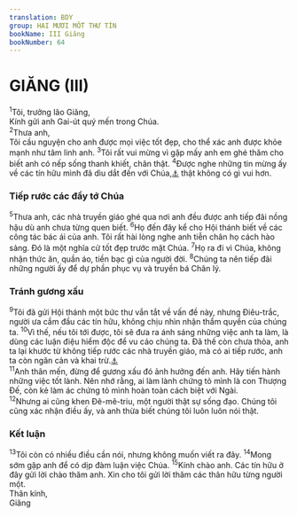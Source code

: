 ```yaml
---
translation: BDY
group: HAI MƯƠI MỐT THƯ TÍN
bookName: III Giăng 
bookNumber: 64
---
```


<div class="title"><h1>GIĂNG (III)</h1></div>
 
<span class="verse 3gi_1_1"><sup>1</sup>Tôi, trưởng lão Giăng,<br/>Kính gửi anh Gai-út quý mến trong Chúa.<br/></span>
<span class="verse 3gi_1_2"><sup>2</sup>Thưa anh,<br/>Tôi cầu nguyện cho anh được mọi việc tốt đẹp, cho thể xác anh được khỏe mạnh như tâm linh anh. </span>
<span class="verse 3gi_1_3"><sup>3</sup>Tôi rất vui mừng vì gặp mấy anh em ghé thăm cho biết anh có nếp sống thanh khiết, chân thật. </span>
<span class="verse 3gi_1_4"><sup>4</sup>Được nghe những tin mừng ấy về các tín hữu mình đã dìu dắt đến với Chúa,<a href="#" data-toggle="tooltip" data-placement="bottom" title="Nt các con cái tôi">⚓</a> thật không có gì vui hơn.</span>
<div class="title"><h3>Tiếp rước các đầy tớ Chúa</h3></div>
<span class="verse 3gi_1_5"><sup>5</sup>Thưa anh, các nhà truyền giáo ghé qua nơi anh đều được anh tiếp đãi nồng hậu dù anh chưa từng quen biết. </span>
<span class="verse 3gi_1_6"><sup>6</sup>Họ đến đây kể cho Hội thánh biết về các công tác bác ái của anh. Tôi rất hài lòng nghe anh tiễn chân họ cách hào sảng. Đó là một nghĩa cử tốt đẹp trước mặt Chúa. </span>
<span class="verse 3gi_1_7"><sup>7</sup>Họ ra đi vì Chúa, không nhận thức ăn, quần áo, tiền bạc gì của người đời. </span>
<span class="verse 3gi_1_8"><sup>8</sup>Chúng ta nên tiếp đãi những người ấy để dự phần phục vụ và truyền bá Chân lý.</span>
<div class="title"><h3>Tránh gương xấu</h3></div>
<span class="verse 3gi_1_9"><sup>9</sup>Tôi đã gửi Hội thánh một bức thư vắn tắt về vấn đề này, nhưng Điêu-trắc, người ưa cầm đầu các tín hữu, không chịu nhìn nhận thẩm quyền của chúng ta. </span>
<span class="verse 3gi_1_10"><sup>10</sup>Vì thế, nếu tôi tới được, tôi sẽ đưa ra ánh sáng những việc anh ta làm, là dùng các luận điệu hiểm độc để vu cáo chúng ta. Đã thế còn chưa thỏa, anh ta lại khước từ không tiếp rước các nhà truyền giáo, mà có ai tiếp rước, anh ta còn ngăn cản và khai trừ.<a href="#" data-toggle="tooltip" data-placement="bottom" title="Nt đuổi họ ra khỏi giáo hội">⚓</a><br/></span>
<span class="verse 3gi_1_11"><sup>11</sup>Anh thân mến, đừng để gương xấu đó ảnh hưởng đến anh. Hãy tiến hành những việc tốt lành. Nên nhớ rằng, ai làm lành chứng tỏ mình là con Thượng Đế, còn kẻ làm ác chứng tỏ mình hoàn toàn cách biệt với Ngài.<br/></span>
<span class="verse 3gi_1_12"><sup>12</sup>Nhưng ai cũng khen Đê-mê-triu, một người thật sự sống đạo. Chúng tôi cũng xác nhận điều ấy, và anh thừa biết chúng tôi luôn luôn nói thật.</span>
<div class="title"><h3>Kết luận</h3></div>
<span class="verse 3gi_1_13"><sup>13</sup>Tôi còn có nhiều điều cần nói, nhưng không muốn viết ra đây. </span>
<span class="verse 3gi_1_14"><sup>14</sup>Mong sớm gặp anh để có dịp đàm luận việc Chúa. </span>
<span class="verse 3gi_1_15"><sup>15</sup>Kính chào anh. Các tín hữu ở đây gửi lời chào thăm anh. Xin cho tôi gửi lời thăm các thân hữu từng người một.<br/>Thân kính,<br/>Giăng </span>
